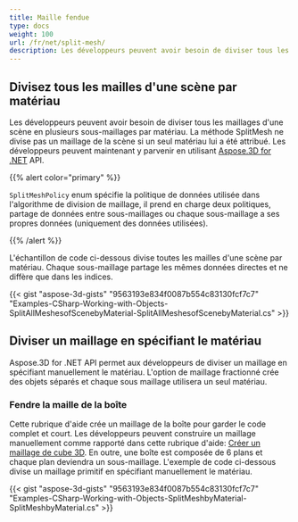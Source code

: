 ```yaml
---
title: Maille fendue
type: docs
weight: 100
url: /fr/net/split-mesh/
description: Les développeurs peuvent avoir besoin de diviser tous les maillages d'une scène en plusieurs sous-maillages par matériau. La méthode SplitMesh ne divise pas un maillage de la scène si un seul matériau lui a été attribué. Les développeurs peuvent maintenant y parvenir en utilisant Aspose.3D for .NET API.
---
```

##  **Divisez tous les mailles d'une scène par matériau**
Les développeurs peuvent avoir besoin de diviser tous les maillages d'une scène en plusieurs sous-maillages par matériau. La méthode SplitMesh ne divise pas un maillage de la scène si un seul matériau lui a été attribué. Les développeurs peuvent maintenant y parvenir en utilisant [Aspose.3D for .NET](https://products.aspose.com/3d/net/) API.

{{% alert color="primary" %}}

`SplitMeshPolicy` enum spécifie la politique de données utilisée dans l'algorithme de division de maillage, il prend en charge deux politiques, partage de données entre sous-maillages ou chaque sous-maillage a ses propres données (uniquement des données utilisées).

{{% /alert %}}

L'échantillon de code ci-dessous divise toutes les mailles d'une scène par matériau. Chaque sous-maillage partage les mêmes données directes et ne diffère que dans les indices.

{{< gist "aspose-3d-gists" "9563193e834f0087b554c83130fcf7c7" "Examples-CSharp-Working-with-Objects-SplitAllMeshesofScenebyMaterial-SplitAllMeshesofScenebyMaterial.cs" >}}
##  **Diviser un maillage en spécifiant le matériau**
Aspose.3D for .NET API permet aux développeurs de diviser un maillage en spécifiant manuellement le matériau. L'option de maillage fractionné crée des objets séparés et chaque sous maillage utilisera un seul matériau.
###  **Fendre la maille de la boîte**
Cette rubrique d'aide crée un maillage de la boîte pour garder le code complet et court. Les développeurs peuvent construire un maillage manuellement comme rapporté dans cette rubrique d'aide: [Créer un maillage de cube 3D](/3d/fr/net/create-3d-mesh-and-scene/). En outre, une boîte est composée de 6 plans et chaque plan deviendra un sous-maillage. L'exemple de code ci-dessous divise un maillage primitif en spécifiant manuellement le matériau.

{{< gist "aspose-3d-gists" "9563193e834f0087b554c83130fcf7c7" "Examples-CSharp-Working-with-Objects-SplitMeshbyMaterial-SplitMeshbyMaterial.cs" >}}
